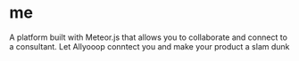 me
==

A platform built with Meteor.js that allows you to collaborate and connect to a consultant. Let Allyooop conntect you and make your product a slam dunk
